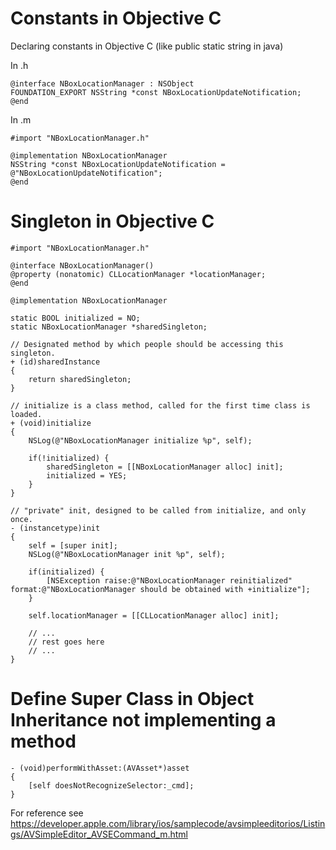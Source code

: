 # Constants in Objective C
Declaring constants in Objective C (like public static string in java)

In .h 
```objc
@interface NBoxLocationManager : NSObject
FOUNDATION_EXPORT NSString *const NBoxLocationUpdateNotification;
@end
```

In .m 
```objc
#import "NBoxLocationManager.h"

@implementation NBoxLocationManager
NSString *const NBoxLocationUpdateNotification = @"NBoxLocationUpdateNotification";
@end
```

# Singleton in Objective C

```objc
#import "NBoxLocationManager.h"

@interface NBoxLocationManager()
@property (nonatomic) CLLocationManager *locationManager;
@end

@implementation NBoxLocationManager

static BOOL initialized = NO;
static NBoxLocationManager *sharedSingleton;

// Designated method by which people should be accessing this singleton.
+ (id)sharedInstance
{
    return sharedSingleton;
}

// initialize is a class method, called for the first time class is loaded.
+ (void)initialize
{
    NSLog(@"NBoxLocationManager initialize %p", self);
    
    if(!initialized) {
        sharedSingleton = [[NBoxLocationManager alloc] init];
        initialized = YES;
    }
}

// "private" init, designed to be called from initialize, and only once.
- (instancetype)init
{
    self = [super init];
    NSLog(@"NBoxLocationManager init %p", self);

    if(initialized) {
        [NSException raise:@"NBoxLocationManager reinitialized" format:@"NBoxLocationManager should be obtained with +initialize"];
    }
    
    self.locationManager = [[CLLocationManager alloc] init];
    
    // ...
    // rest goes here
    // ...
}

```

# Define Super Class in Object Inheritance not implementing a method
```objc
- (void)performWithAsset:(AVAsset*)asset
{
	[self doesNotRecognizeSelector:_cmd];
}
```

For reference see https://developer.apple.com/library/ios/samplecode/avsimpleeditorios/Listings/AVSimpleEditor_AVSECommand_m.html
